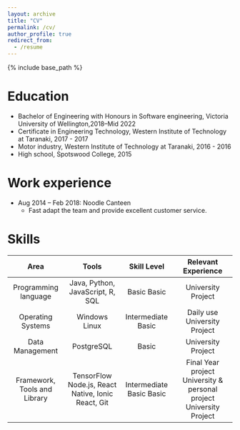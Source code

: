 ```yaml
---
layout: archive
title: "CV"
permalink: /cv/
author_profile: true
redirect_from:
  - /resume
---
```


{% include base_path %}

Education
======
* Bachelor of Engineering with Honours in Software engineering, Victoria University of Wellington,2018–Mid 2022           
* Certificate in Engineering Technology, Western Institute of Technology at Taranaki, 2017 - 2017
* Motor industry, Western Institute of Technology at Taranaki, 2016 - 2016
* High school, Spotswood College, 2015 

Work experience
======
<!-- * Summer 2015: Research Assistant
  * Github University
  * Duties included: Tagging issues
  * Supervisor: Professor Git -->

* Aug 2014 – Feb 2018: Noodle Canteen
  * Fast adapt the team and provide excellent customer service.
  
Skills
======
|                  Area                 |                               Tools                             |                Skill Level              |                                    Relevant Experience                                   |
|:-------------------------------------:|:---------------------------------------------------------------:|:---------------------------------------:|:----------------------------------------------------------------------------------------:|
|         Programming   language        |                Java,   Python, JavaScript, R, SQL               |              Basic     Basic            |                                    University   Project                                  |
|           Operating   Systems         |                         Windows     Linux                       |          Intermediate     Basic         |                             Daily use     University   Project                           |
|            Data   Management          |                            PostgreSQL                           |                   Basic                 |                                    University   Project                                  |
|     Framework,   Tools and Library    |     TensorFlow     Node.js,   React Native, Ionic React, Git    |     Intermediate     Basic     Basic    |     Final   Year project     University   & personal project     University   Project    |

<!-- Publications
======
  <ul>{% for post in site.publications %}
    {% include archive-single-cv.html %}
  {% endfor %}</ul> -->
  
<!-- Talks
======
  <ul>{% for post in site.talks %}
    {% include archive-single-talk-cv.html %}
  {% endfor %}</ul> -->
  
<!-- Teaching
======
  <ul>{% for post in site.teaching %}
    {% include archive-single-cv.html %}
  {% endfor %}</ul> -->
  
<!-- Service and leadership
======
* Currently signed in to 43 different slack teams -->
